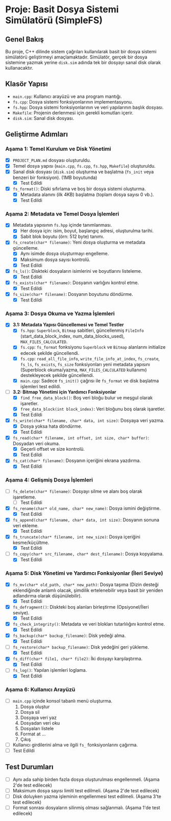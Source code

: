 # Proje: Basit Dosya Sistemi Simülatörü (SimpleFS)

## Genel Bakış
Bu proje, C++ dilinde sistem çağrıları kullanılarak basit bir dosya sistemi simülatörü geliştirmeyi amaçlamaktadır. Simülatör, gerçek bir dosya sistemine yazmak yerine `disk.sim` adında tek bir dosyayı sanal disk olarak kullanacaktır.

## Klasör Yapısı
- `main.cpp`: Kullanıcı arayüzü ve ana program mantığı.
- `fs.cpp`: Dosya sistemi fonksiyonlarının implementasyonu.
- `fs.hpp`: Dosya sistemi fonksiyonlarının ve veri yapılarının başlık dosyası.
- `Makefile`: Projenin derlenmesi için gerekli komutları içerir.
- `disk.sim`: Sanal disk dosyası.

## Geliştirme Adımları

### Aşama 1: Temel Kurulum ve Disk Yönetimi
- [x] `PROJECT_PLAN.md` dosyası oluşturuldu.
- [x] Temel dosya yapısı (`main.cpp`, `fs.cpp`, `fs.hpp`, `Makefile`) oluşturuldu.
- [x] Sanal disk dosyası (`disk.sim`) oluşturma ve başlatma (`fs_init` veya benzeri bir fonksiyon). (1MB boyutunda)
    - [x] Test Edildi
- [x] `fs_format()`: Diski sıfırlama ve boş bir dosya sistemi oluşturma.
    - [x] Metadata alanını (ilk 4KB) başlatma (toplam dosya sayısı 0 vb.).
    - [x] Test Edildi

### Aşama 2: Metadata ve Temel Dosya İşlemleri
- [x] Metadata yapısının `fs.hpp` içinde tanımlanması.
    - [x] Her dosya için: isim, boyut, başlangıç adresi, oluşturulma tarihi.
    - [x] Sabit blok boyutu (örn: 512 byte) tanımı.
- [x] `fs_create(char* filename)`: Yeni dosya oluşturma ve metadata güncelleme.
    - [x] Aynı isimde dosya oluşturmayı engelleme.
    - [x] Maksimum dosya sayısı kontrolü.
    - [x] Test Edildi
- [x] `fs_ls()`: Diskteki dosyaların isimlerini ve boyutlarını listeleme.
    - [x] Test Edildi
- [x] `fs_exists(char* filename)`: Dosyanın varlığını kontrol etme.
    - [x] Test Edildi
- [x] `fs_size(char* filename)`: Dosyanın boyutunu döndürme.
    - [x] Test Edildi

### Aşama 3: Dosya Okuma ve Yazma İşlemleri
- [x] **3.1: Metadata Yapısı Güncellemesi ve Temel Testler**
    - [x] `fs.hpp`: `Superblock`, `Bitmap` sabitleri, güncellenmiş `FileInfo` (start_data_block_index, num_data_blocks_used), `MAX_FILES_CALCULATED`.
    - [x] `fs.cpp`: `fs_format` fonksiyonu `Superblock` ve `Bitmap` alanlarını initialize edecek şekilde güncellendi.
    - [x] `fs.cpp`: `read_all_file_info`, `write_file_info_at_index`, `fs_create`, `fs_ls`, `fs_exists`, `fs_size` fonksiyonları yeni metadata yapısını (Superblock okuma/yazma, `MAX_FILES_CALCULATED` kullanımı) destekleyecek şekilde güncellendi.
    - [x] `main.cpp`: Sadece `fs_init()` çağrısı ile `fs_format` ve disk başlatma işlemleri test edildi.
- [ ] **3.2: Bitmap Yönetimi için Yardımcı Fonksiyonlar**
    - [x] `find_free_data_block()`: Boş veri bloğu bulur ve meşgul olarak işaretler.
    - [x] `free_data_block(int block_index)`: Veri bloğunu boş olarak işaretler.
    - [x] Test Edildi
- [x] `fs_write(char* filename, char* data, int size)`: Dosyaya veri yazma.
    - [x] Dosya yoksa hata döndürme.
    - [x] Test Edildi
- [x] `fs_read(char* filename, int offset, int size, char* buffer)`: Dosyadan veri okuma.
    - [x] Geçerli offset ve size kontrolü.
    - [x] Test Edildi
- [x] `fs_cat(char* filename)`: Dosyanın içeriğini ekrana yazdırma.
    - [x] Test Edildi

### Aşama 4: Gelişmiş Dosya İşlemleri
- [ ] `fs_delete(char* filename)`: Dosyayı silme ve alanı boş olarak işaretleme.
    - [ ] Test Edildi
- [x] `fs_rename(char* old_name, char* new_name)`: Dosya ismini değiştirme.
    - [x] Test Edildi
- [x] `fs_append(char* filename, char* data, int size)`: Dosyanın sonuna veri ekleme.
    - [x] Test Edildi
- [x] `fs_truncate(char* filename, int new_size)`: Dosya içeriğini kesme/küçültme.
    - [x] Test Edildi
- [ ] `fs_copy(char* src_filename, char* dest_filename)`: Dosya kopyalama.
    - [x] Test Edildi

### Aşama 5: Disk Yönetimi ve Yardımcı Fonksiyonlar (İleri Seviye)
- [x] `fs_mv(char* old_path, char* new_path)`: Dosya taşıma (Dizin desteği eklendiğinde anlamlı olacak, şimdilik ertelenebilir veya basit bir yeniden adlandırma olarak düşünülebilir).
    - [x] Test Edildi
- [x] `fs_defragment()`: Diskteki boş alanları birleştirme (Opsiyonel/İleri seviye).
    - [x] Test Edildi
- [x] `fs_check_integrity()`: Metadata ve veri blokları tutarlılığını kontrol etme.
    - [x] Test Edildi
- [x] `fs_backup(char* backup_filename)`: Disk yedeği alma.
    - [x] Test Edildi
- [ ] `fs_restore(char* backup_filename)`: Disk yedeğini geri yükleme.
    - [x] Test Edildi
- [x] `fs_diff(char* file1, char* file2)`: İki dosyayı karşılaştırma.
    - [x] Test Edildi
- [ ] `fs_log()`: Yapılan işlemleri loglama.
    - [x] Test Edildi

### Aşama 6: Kullanıcı Arayüzü
- [ ] `main.cpp` içinde konsol tabanlı menü oluşturma.
    1. Dosya oluştur
    2. Dosya sil
    3. Dosyaya veri yaz
    4. Dosyadan veri oku
    5. Dosyaları listele
    6. Format at
    ...
    12. Çıkış
- [ ] Kullanıcı girdilerini alma ve ilgili `fs_` fonksiyonlarını çağırma.
- [ ] Test Edildi

## Test Durumları
- [ ] Aynı ada sahip birden fazla dosya oluşturulması engellenmeli. (Aşama 2'de test edilecek)
- [ ] Maksimum dosya sayısı limiti test edilmeli. (Aşama 2'de test edilecek)
- [ ] Disk doluyken yazma işleminin engellenmesi test edilmeli. (Aşama 3'te test edilecek)
- [ ] Format sonrası dosyaların silinmiş olması sağlanmalı. (Aşama 1'de test edilecek) 